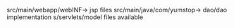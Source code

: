 src/main/webapp/webINF-> jsp files
src/main/java/com/yumstop-> dao/dao implementation s/servlets/model files available 
